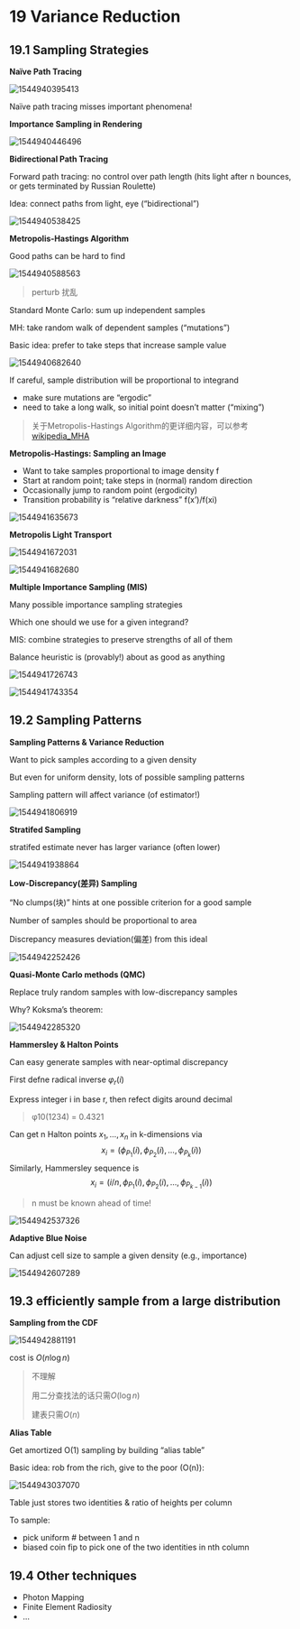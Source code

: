 # 19 Variance Reduction 

## 19.1 Sampling Strategies 

**Naïve Path Tracing**

![1544940395413](assets/1544940395413.jpg)

Naïve path tracing misses important phenomena! 

**Importance Sampling in Rendering**

![1544940446496](assets/1544940446496.jpg)

**Bidirectional Path Tracing**

Forward path tracing: no control over path length (hits light after n bounces, or gets terminated by Russian Roulette) 

Idea: connect paths from light, eye (“bidirectional”) 

![1544940538425](assets/1544940538425.jpg)

**Metropolis-Hastings Algorithm**

Good paths can be hard to find

![1544940588563](assets/1544940588563.jpg)

> perturb 扰乱

 Standard Monte Carlo: sum up independent samples 

MH: take random walk of dependent samples (“mutations”) 

Basic idea: prefer to take steps that increase sample value 

![1544940682640](assets/1544940682640.jpg)

If careful, sample distribution will be proportional to integrand 

- make sure mutations are “ergodic”  
- need to take a long walk, so initial point doesn’t matter (“mixing”) 

> 关于Metropolis-Hastings Algorithm的更详细内容，可以参考 [wikipedia_MHA](https://en.wikipedia.org/wiki/Metropolis%E2%80%93Hastings_algorithm) 

**Metropolis-Hastings: Sampling an Image**

- Want to take samples proportional to image density f
- Start at random point; take steps in (normal) random direction
- Occasionally jump to random point (ergodicity)
- Transition probability is “relative darkness” f(x’)/f(xi) 

![1544941635673](assets/1544941635673.jpg)

**Metropolis Light Transport** 

![1544941672031](assets/1544941672031.jpg)

![1544941682680](assets/1544941682680.jpg)

**Multiple Importance Sampling (MIS)**

Many possible importance sampling strategies 

Which one should we use for a given integrand? 

MIS: combine strategies to preserve strengths of all of them 

Balance heuristic is (provably!) about as good as anything

![1544941726743](assets/1544941726743.jpg)

![1544941743354](assets/1544941743354.jpg)

## 19.2 Sampling Patterns

**Sampling Patterns & Variance Reduction**

Want to pick samples according to a given density

But even for uniform density, lots of possible sampling patterns

Sampling pattern will affect variance (of estimator!) 

![1544941806919](assets/1544941806919.jpg)

**Stratifed Sampling**

stratifed estimate never has larger variance (often lower) 

![1544941938864](assets/1544941938864.jpg)

**Low-Discrepancy(差异) Sampling**

“No clumps(块)” hints at one possible criterion for a good sample 

Number of samples should be proportional to area

Discrepancy measures deviation(偏差) from this ideal 

![1544942252426](assets/1544942252426.jpg)

**Quasi-Monte Carlo methods (QMC)**

Replace truly random samples with low-discrepancy samples 

Why? Koksma’s theorem: 

![1544942285320](assets/1544942285320.jpg)

**Hammersley & Halton Points**

Can easy generate samples with near-optimal discrepancy 

First defne radical inverse  $\varphi_r(i)$ 

Express integer i in base r, then refect digits around decimal 

> φ10(1234) = 0.4321 

Can get n Halton points $x_1, …, x_n$ in k-dimensions via 
$$
x_i=(\phi_{P_1}(i),\phi_{P_2}(i),...,\phi_{P_k}(i))
$$
Similarly, Hammersley sequence is 
$$
x_i=(i/n,\phi_{P_1}(i),\phi_{P_2}(i),...,\phi_{P_{k-1}}(i))
$$

> n must be known ahead of time! 

![1544942537326](assets/1544942537326.jpg)

**Adaptive Blue Noise**

Can adjust cell size to sample a given density (e.g., importance) 

![1544942607289](assets/1544942607289.jpg)

## 19.3 efficiently sample from a large distribution 

**Sampling from the CDF** 

![1544942881191](assets/1544942881191.jpg)

cost is $O(n\log n)$

> 不理解
>
> 用二分查找法的话只需$O(\log n)$
>
> 建表只需$O(n)$

**Alias Table**

Get amortized O(1) sampling by building “alias table” 

Basic idea: rob from the rich, give to the poor (O(n)): 

![1544943037070](assets/1544943037070.jpg)

Table just stores two identities & ratio of heights per column 

To sample: 

- pick uniform # between 1 and n
- biased coin fip to pick one of the two identities in nth column 

## 19.4 Other techniques

- Photon Mapping 
- Finite Element Radiosity 
- ...